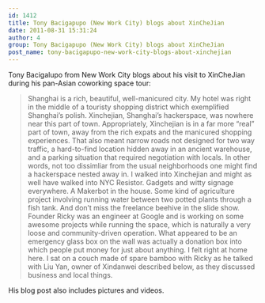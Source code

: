 ```yaml
---
id: 1412
title: Tony Bacigapupo (New Work City) blogs about XinCheJian
date: 2011-08-31 15:31:24
author: 4
group: Tony Bacigapupo (New Work City) blogs about XinCheJian
post_name: tony-bacigapupo-new-work-city-blogs-about-xinchejian
---
```


Tony Bacigalupo from New Work City blogs about his visit to XinCheJian during his pan-Asian coworking space tour:

> Shanghai is a rich, beautiful, well-manicured city. My hotel was right in the middle of a touristy shopping district which exemplified Shanghai’s polish. Xinchejian, Shanghai’s hackerspace, was nowhere near this part of town. Appropriately, Xinchejian is in a far more “real” part of town, away from the rich expats and the manicured shopping experiences. That also meant narrow roads not designed for two way traffic, a hard-to-find location hidden away in an ancient warehouse, and a parking situation that required negotiation with locals. In other words, not too dissimliar from the usual neighborhoods one might find a hackerspace nested away in. I walked into Xinchejian and might as well have walked into NYC Resistor. Gadgets and witty signage everywhere. A Makerbot in the house. Some kind of agriculture project involving running water between two potted plants through a fish tank. And don’t miss the freelance beehive in the slide show. Founder Ricky was an engineer at Google and is working on some awesome projects while running the space, which is naturally a very loose and community-driven operation. What appeared to be an emergency glass box on the wall was actually a donation box into which people put money for just about anything. I felt right at home here. I sat on a couch made of spare bamboo with Ricky as he talked with Liu Yan, owner of Xindanwei described below, as they discussed business and local things.

His blog post also includes pictures and videos.
